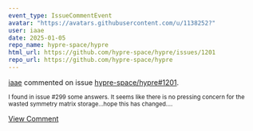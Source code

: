 ```yaml
---
event_type: IssueCommentEvent
avatar: "https://avatars.githubusercontent.com/u/1138252?"
user: iaae
date: 2025-01-05
repo_name: hypre-space/hypre
html_url: https://github.com/hypre-space/hypre/issues/1201
repo_url: https://github.com/hypre-space/hypre
---
```


<a href='https://github.com/iaae' target='_blank'>iaae</a> commented on issue <a href='https://github.com/hypre-space/hypre/issues/1201' target='_blank'>hypre-space/hypre#1201</a>.

<small>I found in issue #299 some answers.  It seems like there is no pressing concern for the wasted symmetry matrix storage...hope this has changed....</small>

<a href='https://github.com/hypre-space/hypre/issues/1201' target='_blank'>View Comment</a>